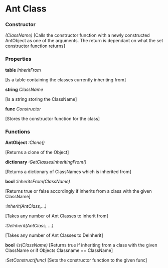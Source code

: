
# Ant Class

### Constructor
*(ClassName)* 
[Calls the constructor function with a newly constructed AntObject 
as one of the arguments. The return is dependant on what the set constructor function returns]

### Properties
**table** *InheritFrom*

[Is a table containing the classes currently inheriting from]
	
**string** *ClassName*

[Is a string storing the ClassName]
	
**func** *Constructor*

[Stores the constructor function for the class]

### Functions

**AntObject** *:Clone()*

[Returns a clone of the Object]

**dictionary** *:GetClassesInheritingFrom()*

[Returns a dictionary of ClassNames which is inherited from]

**bool** *:InheritsFrom(ClassName)*

[Returns true or false accordingly if inherits from a class with the given ClassName]

*:Inherit(AntClass,...)* 

[Takes any number of Ant Classes to inherit from]

*:DeInherit(AntClass, ...)*

[Takes any number of Ant Classes to DeInherit]

**bool** *:Is(ClassName)*
[Returns true if inheriting from a class with the given ClassName or if Objects Classname == ClassName]

*:SetConstruct(func)*
[Sets the constructor function to the given func]



